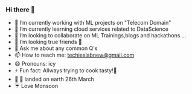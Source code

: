### Hi there 👋

- 🔭 I’m currently working with ML projects on "Telecom Domain" 
- 🌱 I’m currently learning cloud services related to DataScience
- 👯 I’m looking to collaborate on ML Trainings,blogs and hackathons ...
- 🤔 I’m looking true friends :monocle_face:
- 💬 Ask me about any common Q's
- 📫 How to reach me: techieslabnew@gmail.com
- 😄 Pronouns: icy
- ⚡ Fun fact: Allways trying to cook tasty!:see_no_evil:
- :tada:	:balloon: landed on earth 26th March
- :umbrella: Love Monsoon 

